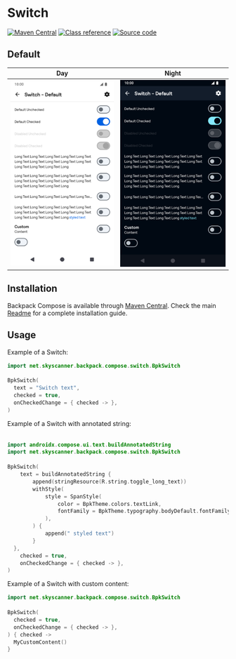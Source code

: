 # Switch

[![Maven Central](https://img.shields.io/maven-central/v/net.skyscanner.backpack/backpack-compose)](https://search.maven.org/artifact/net.skyscanner.backpack/backpack-compose)
[![Class reference](https://img.shields.io/badge/Class%20reference-Android-blue)](https://backpack.github.io/android/backpack-compose/net.skyscanner.backpack.compose.switch)
[![Source code](https://img.shields.io/badge/Source%20code-GitHub-lightgrey)](https://github.com/backpack/android/tree/main/backpack-compose/src/main/kotlin/net/skyscanner/backpack/compose/switch)

## Default

| Day | Night |
| --- | --- |
| <img src="https://raw.githubusercontent.com/backpack/android/main/docs/compose/Switch/screenshots/default.png" alt="Switch component" width="375" /> |<img src="https://raw.githubusercontent.com/backpack/android/main/docs/compose/Switch/screenshots/default_dm.png" alt="Switch component - dark mode" width="375" /> |

## Installation

Backpack Compose is available through [Maven Central](https://search.maven.org/artifact/net.skyscanner.backpack/backpack-compose). Check the main [Readme](https://github.com/skyscanner/backpack-android#installation) for a complete installation guide.

## Usage

Example of a Switch:

```Kotlin
import net.skyscanner.backpack.compose.switch.BpkSwitch

BpkSwitch(
  text = "Switch text",
  checked = true,
  onCheckedChange = { checked -> },
)
```
Example of a Switch with annotated string:

```Kotlin

import androidx.compose.ui.text.buildAnnotatedString
import net.skyscanner.backpack.compose.switch.BpkSwitch

BpkSwitch(
    text = buildAnnotatedString {
        append(stringResource(R.string.toggle_long_text))
        withStyle(
            style = SpanStyle(
                color = BpkTheme.colors.textLink,
                fontFamily = BpkTheme.typography.bodyDefault.fontFamily,
            ),
        ) {
            append(" styled text")
        }
  },
    checked = true,
    onCheckedChange = { checked -> },
)
```

Example of a Switch with custom content:

```Kotlin
import net.skyscanner.backpack.compose.switch.BpkSwitch

BpkSwitch(
  checked = true,
  onCheckedChange = { checked -> },
) { checked ->
  MyCustomContent()
}
```
